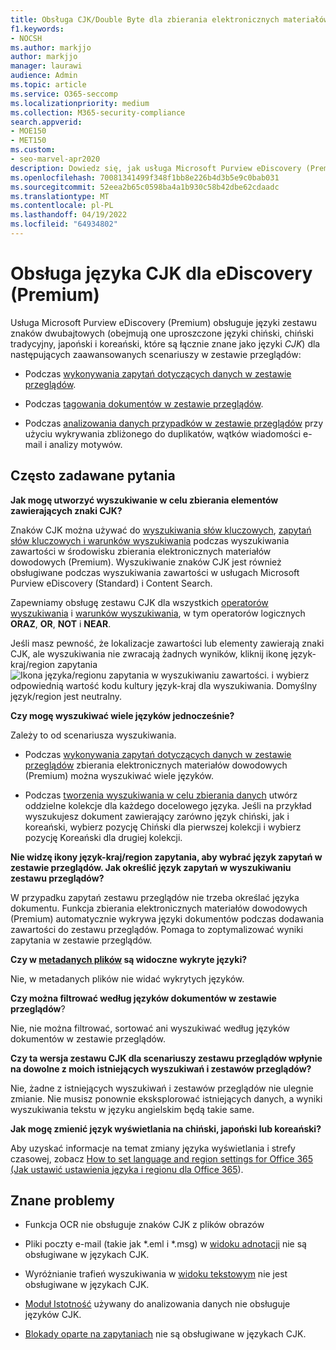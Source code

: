 ```yaml
---
title: Obsługa CJK/Double Byte dla zbierania elektronicznych materiałów dowodowych (Premium)
f1.keywords:
- NOCSH
ms.author: markjjo
author: markjjo
manager: laurawi
audience: Admin
ms.topic: article
ms.service: O365-seccomp
ms.localizationpriority: medium
ms.collection: M365-security-compliance
search.appverid:
- MOE150
- MET150
ms.custom:
- seo-marvel-apr2020
description: Dowiedz się, jak usługa Microsoft Purview eDiscovery (Premium) w Microsoft 365 obsługuje języki chiński, japoński i koreański (CJK), które używają zestawu znaków dwubajtowych.
ms.openlocfilehash: 70081341499f348f1bb8e226b4d3b5e9c0bab031
ms.sourcegitcommit: 52eea2b65c0598ba4a1b930c58b42dbe62cdaadc
ms.translationtype: MT
ms.contentlocale: pl-PL
ms.lasthandoff: 04/19/2022
ms.locfileid: "64934802"
---
```

# <a name="cjk-language-support-for-ediscovery-premium"></a>Obsługa języka CJK dla eDiscovery (Premium)

Usługa Microsoft Purview eDiscovery (Premium) obsługuje języki zestawu znaków dwubajtowych (obejmują one uproszczone języki chiński, chiński tradycyjny, japoński i koreański, które są łącznie znane jako języki *CJK*) dla następujących zaawansowanych scenariuszy w zestawie przeglądów:

- Podczas [wykonywania zapytań dotyczących danych w zestawie przeglądów](review-set-search.md).

- Podczas [tagowania dokumentów w zestawie przeglądów](tagging-documents.md).

- Podczas [analizowania danych przypadków w zestawie przeglądów](analyzing-data-in-review-set.md) przy użyciu wykrywania zbliżonego do duplikatów, wątków wiadomości e-mail i analizy motywów.

## <a name="frequently-asked-questions"></a>Często zadawane pytania

**Jak mogę utworzyć wyszukiwanie w celu zbierania elementów zawierających znaki CJK?**

Znaków CJK można używać do [wyszukiwania słów kluczowych](building-search-queries.md#keyword-searches), [zapytań słów kluczowych i warunków wyszukiwania](keyword-queries-and-search-conditions.md) podczas wyszukiwania zawartości w środowisku zbierania elektronicznych materiałów dowodowych (Premium). Wyszukiwanie znaków CJK jest również obsługiwane podczas wyszukiwania zawartości w usługach Microsoft Purview eDiscovery (Standard) i Content Search.

Zapewniamy obsługę zestawu CJK dla wszystkich [operatorów wyszukiwania](keyword-queries-and-search-conditions.md#search-operators) i [warunków wyszukiwania](keyword-queries-and-search-conditions.md#search-conditions), w tym operatorów logicznych **ORAZ**, **OR**, **NOT** i **NEAR**.

Jeśli masz pewność, że lokalizacje zawartości lub elementy zawierają znaki CJK, ale wyszukiwania nie zwracają żadnych wyników, kliknij ikonę język-kraj/region zapytania ![Ikona języka/regionu zapytania w wyszukiwaniu zawartości.](../media/8d4b60c8-e1f1-40f9-88ae-ee2a7eca0886.png) i wybierz odpowiednią wartość kodu kultury język-kraj dla wyszukiwania. Domyślny język/region jest neutralny.

**Czy mogę wyszukiwać wiele języków jednocześnie?**

Zależy to od scenariusza wyszukiwania.

- Podczas [wykonywania zapytań dotyczących danych w zestawie przeglądów](review-set-search.md) zbierania elektronicznych materiałów dowodowych (Premium) można wyszukiwać wiele języków.

- Podczas [tworzenia wyszukiwania w celu zbierania danych](create-draft-collection.md) utwórz oddzielne kolekcje dla każdego docelowego języka. Jeśli na przykład wyszukujesz dokument zawierający zarówno język chiński, jak i koreański, wybierz pozycję Chiński dla pierwszej kolekcji i wybierz pozycję Koreański dla drugiej kolekcji.

**Nie widzę ikony język-kraj/region zapytania, aby wybrać język zapytań w zestawie przeglądów. Jak określić język zapytań w wyszukiwaniu zestawu przeglądów?**

W przypadku zapytań zestawu przeglądów nie trzeba określać języka dokumentu. Funkcja zbierania elektronicznych materiałów dowodowych (Premium) automatycznie wykrywa języki dokumentów podczas dodawania zawartości do zestawu przeglądów. Pomaga to zoptymalizować wyniki zapytania w zestawie przeglądów.

**Czy w [metadanych plików](view-documents-in-review-set.md#file-metadata) są widoczne wykryte języki?**

Nie, w metadanych plików nie widać wykrytych języków.

**Czy można filtrować według języków dokumentów w zestawie przeglądów**?

Nie, nie można filtrować, sortować ani wyszukiwać według języków dokumentów w zestawie przeglądów.

**Czy ta wersja zestawu CJK dla scenariuszy zestawu przeglądów wpłynie na dowolne z moich istniejących wyszukiwań i zestawów przeglądów?**

Nie, żadne z istniejących wyszukiwań i zestawów przeglądów nie ulegnie zmianie. Nie musisz ponownie eksksplorować istniejących danych, a wyniki wyszukiwania tekstu w języku angielskim będą takie same.

**Jak mogę zmienić język wyświetlania na chiński, japoński lub koreański?**

Aby uzyskać informacje na temat zmiany języka wyświetlania i strefy czasowej, zobacz [How to set language and region settings for Office 365 (Jak ustawić ustawienia języka i regionu dla Office 365](/office365/troubleshoot/access-management/set-language-and-region)).

## <a name="known-issues"></a>Znane problemy

- Funkcja OCR nie obsługuje znaków CJK z plików obrazów

- Pliki poczty e-mail (takie jak *.eml i *.msg) w [widoku adnotacji](view-documents-in-review-set.md#annotate-view) nie są obsługiwane w językach CJK.

- Wyróżnianie trafień wyszukiwania w [widoku tekstowym](view-documents-in-review-set.md#text-view) nie jest obsługiwane w językach CJK.

- [Moduł Istotność](using-relevance.md) używany do analizowania danych nie obsługuje języków CJK.

- [Blokady oparte na zapytaniach](managing-holds.md#manage-non-custodial-holds) nie są obsługiwane w językach CJK.